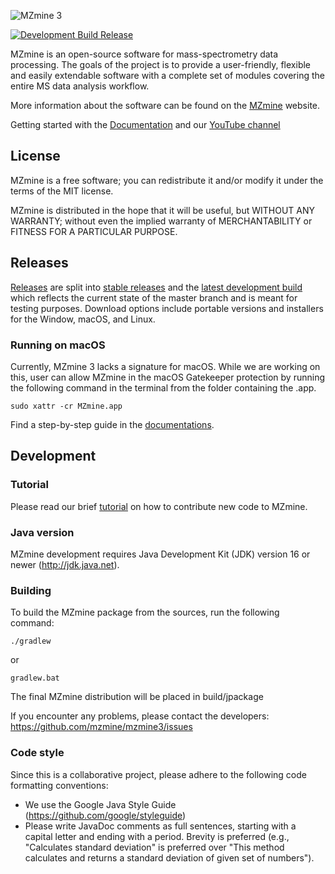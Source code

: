 ![MZmine 3](logo/MZmine_logo_RGB.png)

[![Development Build Release](https://github.com/mzmine/mzmine3/actions/workflows/dev_build_release.yml/badge.svg)](https://github.com/mzmine/mzmine3/actions/workflows/dev_build_release.yml)

MZmine is an open-source software for mass-spectrometry data processing. The goals of the project is
to provide a user-friendly, flexible and easily extendable software with a complete set of modules
covering the entire MS data analysis workflow.

More information about the software can be found on the [MZmine](http://mzmine.github.io) website.

Getting started with the [Documentation](https://mzmine.github.io/mzmine_documentation/index.html) and our [YouTube channel](https://www.youtube.com/@mzmineproject/playlists?view=1&sort=lad&flow=grid)

## License

MZmine is a free software; you can redistribute it and/or modify it under the terms of the MIT license.

MZmine is distributed in the hope that it will be useful, but WITHOUT ANY WARRANTY; without even the
implied warranty of MERCHANTABILITY or FITNESS FOR A PARTICULAR PURPOSE.

## Releases

[Releases](https://github.com/mzmine/mzmine3/releases?q=&expanded=true) are split into [stable releases](https://github.com/mzmine/mzmine3/releases/latest)
and
the [latest development build](https://github.com/mzmine/mzmine3/releases/tag/Development-release)
which reflects the current state of the master branch and is meant for testing purposes. Download
options include portable versions and installers for the Window, macOS, and Linux.

### Running on macOS

Currently, MZmine 3 lacks a signature for macOS. While we are working on this, user can allow MZmine
in the macOS Gatekeeper protection by running the following command in the terminal from the folder
containing the .app.

```
sudo xattr -cr MZmine.app
```

Find a step-by-step guide in the [documentations](https://mzmine.github.io/mzmine_documentation/getting_started.html#on-macos).


## Development

### Tutorial

Please read our brief [tutorial](http://mzmine.github.io/development.html) on how to contribute new
code to MZmine.

### Java version

MZmine development requires Java Development Kit (JDK) version 16 or newer (http://jdk.java.net).

### Building

To build the MZmine package from the sources, run the following command:

    ./gradlew

or

    gradlew.bat

The final MZmine distribution will be placed in build/jpackage

If you encounter any problems, please contact the developers:
https://github.com/mzmine/mzmine3/issues

### Code style

Since this is a collaborative project, please adhere to the following code formatting conventions:

* We use the Google Java Style Guide (https://github.com/google/styleguide)
* Please write JavaDoc comments as full sentences, starting with a capital letter and ending with a
  period. Brevity is preferred (e.g., "Calculates standard deviation" is preferred over "This method
  calculates and returns a standard deviation of given set of numbers").

